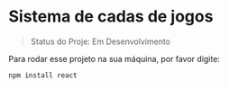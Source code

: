 <h1> Sistema de cadas de jogos</h1>

>Status do Proje: Em Desenvolvimento


Para rodar esse projeto na sua máquina, por favor digite:

```
npm install react
```
